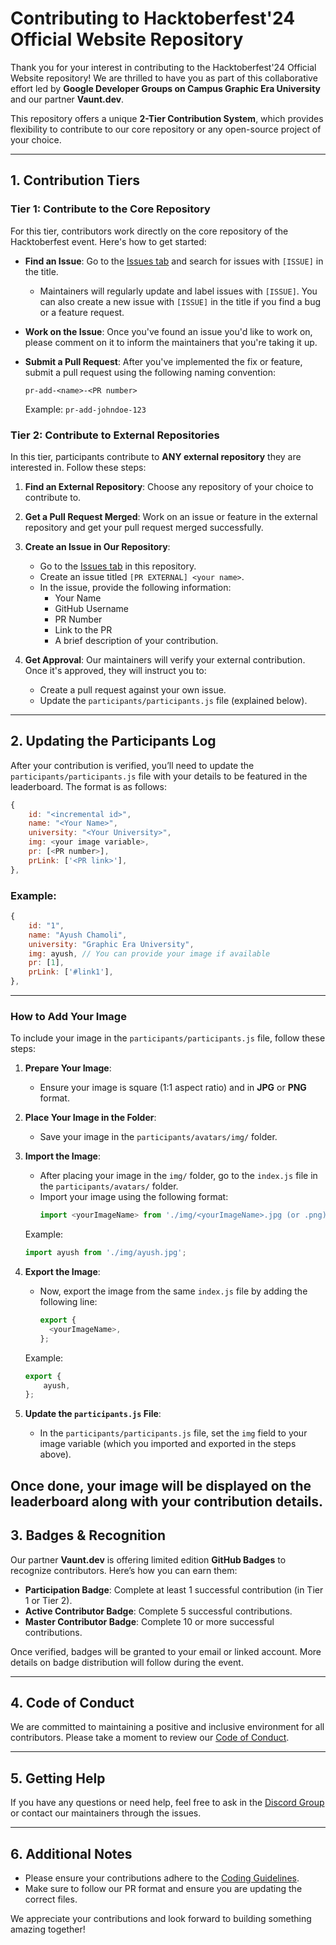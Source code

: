 
# Contributing to Hacktoberfest'24 Official Website Repository

Thank you for your interest in contributing to the Hacktoberfest'24 Official Website repository! We are thrilled to have you as part of this collaborative effort led by **Google Developer Groups on Campus Graphic Era University** and our partner **Vaunt.dev**.

This repository offers a unique **2-Tier Contribution System**, which provides flexibility to contribute to our core repository or any open-source project of your choice.

---

## 1. Contribution Tiers

### Tier 1: Contribute to the Core Repository
For this tier, contributors work directly on the core repository of the Hacktoberfest event. Here's how to get started:

- **Find an Issue**: Go to the [Issues tab](../../issues) and search for issues with `[ISSUE]` in the title.
  - Maintainers will regularly update and label issues with `[ISSUE]`. You can also create a new issue with `[ISSUE]` in the title if you find a bug or a feature request.
  
- **Work on the Issue**: Once you've found an issue you'd like to work on, please comment on it to inform the maintainers that you're taking it up.

- **Submit a Pull Request**: After you've implemented the fix or feature, submit a pull request using the following naming convention:
  ```
  pr-add-<name>-<PR number>
  ```
  Example: `pr-add-johndoe-123`

### Tier 2: Contribute to External Repositories
In this tier, participants contribute to **ANY external repository** they are interested in. Follow these steps:

1. **Find an External Repository**: Choose any repository of your choice to contribute to.

2. **Get a Pull Request Merged**: Work on an issue or feature in the external repository and get your pull request merged successfully.

3. **Create an Issue in Our Repository**: 
    - Go to the [Issues tab](../../issues) in this repository.
    - Create an issue titled `[PR EXTERNAL] <your name>`.
    - In the issue, provide the following information:
        - Your Name
        - GitHub Username
        - PR Number
        - Link to the PR
        - A brief description of your contribution.

4. **Get Approval**: Our maintainers will verify your external contribution. Once it's approved, they will instruct you to:
    - Create a pull request against your own issue.
    - Update the `participants/participants.js` file (explained below).

---

## 2. Updating the Participants Log

After your contribution is verified, you’ll need to update the `participants/participants.js` file with your details to be featured in the leaderboard. The format is as follows:

```js
{
    id: "<incremental id>",
    name: "<Your Name>",
    university: "<Your University>",
    img: <your image variable>,
    pr: [<PR number>],
    prLink: ['<PR link>'],
},
```

### Example:
```js
{
    id: "1",
    name: "Ayush Chamoli",
    university: "Graphic Era University",
    img: ayush, // You can provide your image if available
    pr: [1],
    prLink: ['#link1'],
},
```

---

### **How to Add Your Image**

To include your image in the `participants/participants.js` file, follow these steps:

1. **Prepare Your Image**: 
   - Ensure your image is square (1:1 aspect ratio) and in **JPG** or **PNG** format.
   
2. **Place Your Image in the Folder**: 
   - Save your image in the `participants/avatars/img/` folder.
   
3. **Import the Image**: 
   - After placing your image in the `img/` folder, go to the `index.js` file in the `participants/avatars/` folder.
   - Import your image using the following format:
     ```js
     import <yourImageName> from './img/<yourImageName>.jpg (or .png)';
     ```

   Example:
   ```js
   import ayush from './img/ayush.jpg';
   ```

4. **Export the Image**: 
   - Now, export the image from the same `index.js` file by adding the following line:
     ```js
     export {
       <yourImageName>,
     };
     ```

   Example:
   ```js
   export {
       ayush,
   };
   ```

5. **Update the `participants.js` File**:
   - In the `participants/participants.js` file, set the `img` field to your image variable (which you imported and exported in the steps above). 

Once done, your image will be displayed on the leaderboard along with your contribution details.
---

## 3. Badges & Recognition

Our partner **Vaunt.dev** is offering limited edition **GitHub Badges** to recognize contributors. Here’s how you can earn them:

- **Participation Badge**: Complete at least 1 successful contribution (in Tier 1 or Tier 2).
- **Active Contributor Badge**: Complete 5 successful contributions.
- **Master Contributor Badge**: Complete 10 or more successful contributions.

Once verified, badges will be granted to your email or linked account. More details on badge distribution will follow during the event.

---

## 4. Code of Conduct

We are committed to maintaining a positive and inclusive environment for all contributors. Please take a moment to review our [Code of Conduct](./CODE_OF_CONDUCT.md).

---

## 5. Getting Help

If you have any questions or need help, feel free to ask in the [Discord Group](https://discord.gg/BngqfTwE) or contact our maintainers through the issues.

---

## 6. Additional Notes

- Please ensure your contributions adhere to the [Coding Guidelines](./CODE_OF_CONDUCT.md).
- Make sure to follow our PR format and ensure you are updating the correct files.
  
We appreciate your contributions and look forward to building something amazing together!
